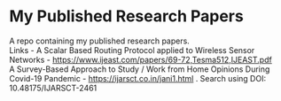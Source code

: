 # My Published Research Papers
A repo containing my published research papers. 
<br>
Links - 
A Scalar Based Routing Protocol applied to Wireless Sensor Networks - https://www.ijeast.com/papers/69-72,Tesma512,IJEAST.pdf
<br>
A Survey-Based Approach to Study / Work from Home Opinions During Covid-19 Pandemic - https://ijarsct.co.in/jani1.html . 
Search using DOI: 10.48175/IJARSCT-2461
